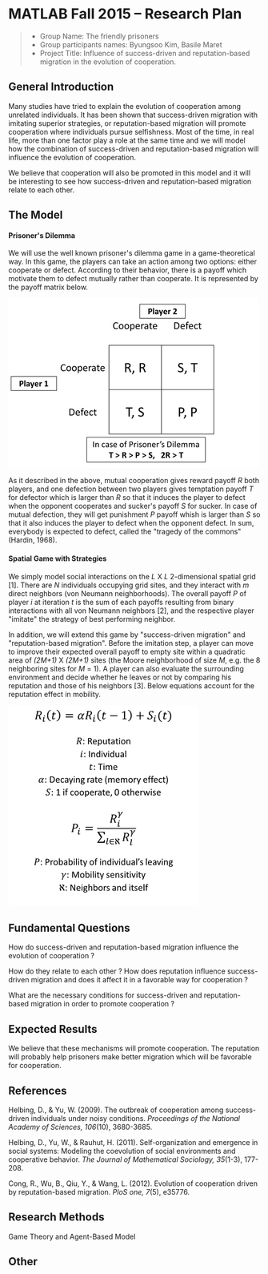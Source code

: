 # MATLAB Fall 2015 – Research Plan

> * Group Name: The friendly prisoners
> * Group participants names: Byungsoo Kim, Basile Maret
> * Project Title: Influence of success-driven and reputation-based migration in the evolution of cooperation.

## General Introduction

Many studies have tried to explain the evolution of cooperation among unrelated individuals. It has been shown that success-driven migration with imitating superior strategies, or reputation-based migration will promote cooperation where individuals pursue selfishness. Most of the time, in real life, more than one factor play a role at the same time and we will model how the combination of success-driven and reputation-based migration will influence the evolution of cooperation.

We believe that cooperation will also be promoted in this model and it will be interesting to see how success-driven and reputation-based migration relate to each other.


## The Model

#### Prisoner's Dilemma

We will use the well known prisoner's dilemma game in a game-theoretical way. In this game, the players can take an action among two options: either cooperate or defect. According to their behavior, there is a payoff which motivate them to defect mutually rather than cooperate. It is represented by the payoff matrix below.

![alt tag](https://github.com/pec0ra/cooperation/blob/master/other/pd_payoff_matrix.png)

As it described in the above, mutual cooperation gives reward payoff *R* both players, and one defection between two players gives temptation payoff *T* for defector which is larger than *R* so that it induces the player to defect when the opponent cooperates and sucker's payoff *S* for sucker. In case of mutual defection, they will get punishment *P* payoff whish is larger than *S* so that it also induces the player to defect when the opponent defect. In sum, everybody is expected to defect, called the "tragedy of the commons" (Hardin, 1968).

#### Spatial Game with Strategies

We simply model social interactions on the *L* X *L* 2-dimensional spatial grid [1]. There are *N* individuals occupying grid sites, and they interact with *m* direct neighbors (von Neumann neighborhoods). The overall payoff *P* of player *i* at iteration *t* is the sum of each payoffs resulting from binary interactions with all von Neumann neighbors [2], and the respective player "imitate" the strategy of best performing neighbor.

In addition, we will extend this game by "success-driven migration" and "reputation-based migration". Before the imitation step, a player can move to improve their expected overall payoff to empty site within a quadratic area of *(2M+1)* X *(2M+1)* sites (the Moore neighborhood of size *M*, e.g. the 8 neighboring sites for *M* = 1). A player can also evaluate the surrounding environment and decide whether he leaves or not by comparing his reputation and those of his neighbors [3]. Below equations account for the reputation effect in mobility.

![alt tag](https://github.com/pec0ra/cooperation/blob/master/other/reputation_eq.png)


## Fundamental Questions

How do success-driven and reputation-based migration influence the evolution of cooperation ?

How do they relate to each other ? How does reputation influence success-driven migration and does it affect it in a favorable way for cooperation ?

What are the necessary conditions for success-driven and reputation-based migration in order to promote cooperation ?


## Expected Results

We believe that these mechanisms will promote cooperation. The reputation will probably help prisoners make better migration which will be favorable for cooperation.


## References 

Helbing, D., & Yu, W. (2009). The outbreak of cooperation among success-driven individuals under noisy conditions. *Proceedings of the National Academy of Sciences, 106*(10), 3680-3685.

Helbing, D., Yu, W., & Rauhut, H. (2011). Self-organization and emergence in social systems: Modeling the coevolution of social environments and cooperative behavior. *The Journal of Mathematical Sociology, 35*(1-3), 177-208.

Cong, R., Wu, B., Qiu, Y., & Wang, L. (2012). Evolution of cooperation driven by reputation-based migration. *PloS one, 7*(5), e35776.


## Research Methods

Game Theory and Agent-Based Model


## Other
